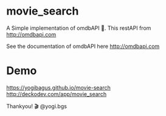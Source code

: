 # movie_search
A Simple implementation of omdbAPI 🎥.
This restAPI from http://omdbapi.com

See the documentation of omdbAPI here http://omdbapi.com

# Demo
https://yogibagus.github.io/movie-search
http://deckodev.com/app/movie_search

Thankyou! 🎬
@yogi.bgs
